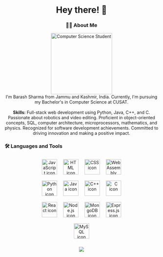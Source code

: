 

<h1 align="center">Hey there! 👋</h1>

<h3 align="center">👩‍💻 About Me</h3>

<p align="center">
  <img src="https://i.imgur.com/n9vZucl.jpg" height="200" alt="Computer Science Student" /><br>
  I'm Barash Sharma from Jammu and Kashmir, India. Currently, I'm pursuing my Bachelor's in Computer Science at CUSAT.<br><br>
  <strong>Skills:</strong> Full-stack web development using Python, Java, C++, and C. Passionate about robotics and video editing. Proficient in object-oriented concepts, SQL, computer architecture, microprocessors, mathematics, and physics. Recognized for software development achievements. Committed to driving innovation and making a positive impact.
</p>

<h3 align="left">🛠 Languages and Tools</h3>

<div align="center">
  <div style="display: flex; flex-wrap: wrap; justify-content: center;">
    <!-- Group 1 -->
    <div style="margin: 10px;">
      <img src="https://skillicons.dev/icons?i=js" height="50" alt="JavaScript icon" />
    </div>
    <div style="margin: 10px;">
      <img src="https://skillicons.dev/icons?i=html" height="50" alt="HTML icon" />
    </div>
    <div style="margin: 10px;">
      <img src="https://skillicons.dev/icons?i=css" height="50" alt="CSS icon" />
    </div>
    <div style="margin: 10px;">
      <img src="https://skillicons.dev/icons?i=wasm" height="50" alt="WebAssembly icon" />
    </div>
  </div>
  
  <div style="display: flex; flex-wrap: wrap; justify-content: center;">
    <!-- Group 2 -->
    <div style="margin: 10px;">
      <img src="https://skillicons.dev/icons?i=python" height="50" alt="Python icon" />
    </div>
    <div style="margin: 10px;">
      <img src="https://skillicons.dev/icons?i=java" height="50" alt="Java icon" />
    </div>
    <div style="margin: 10px;">
      <img src="https://skillicons.dev/icons?i=cpp" height="50" alt="C++ icon" />
    </div>
    <div style="margin: 10px;">
      <img src="https://skillicons.dev/icons?i=c" height="50" alt="C icon" />
    </div>
  </div>

  <div style="display: flex; flex-wrap: wrap; justify-content: center;">
    <!-- Group 3 -->
    <div style="margin: 10px;">
      <img src="https://skillicons.dev/icons?i=react" height="50" alt="React icon" />
    </div>
    <div style="margin: 10px;">
      <img src="https://skillicons.dev/icons?i=nodejs" height="50" alt="Node.js icon" />
    </div>
    <div style="margin: 10px;">
      <img src="https://skillicons.dev/icons?i=mongodb" height="50" alt="MongoDB icon" />
    </div>
    <div style="margin: 10px;">
      <img src="https://skillicons.dev/icons?i=express" height="50" alt="Express.js icon" />
    </div>
  </div>

  <div style="display: flex; flex-wrap: wrap; justify-content: center;">
    <!-- Group 4 -->
    <div style="margin: 10px;">
      <img src="https://skillicons.dev/icons?i=mysql" height="50" alt="MySQL icon" />
    </div>
  </div>
</div>


<br clear="both">

<div align="center">
  <img src="https://visitor-badge.laobi.icu/badge?page_id=barash1311.barash1311&" />
</div>
